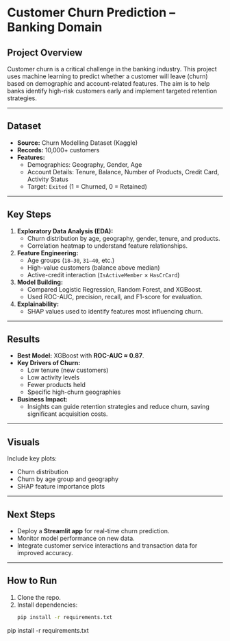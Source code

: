 # **Customer Churn Prediction – Banking Domain**

## **Project Overview**
Customer churn is a critical challenge in the banking industry. This project uses machine learning to predict whether a customer will leave (churn) based on demographic and account-related features. The aim is to help banks identify high-risk customers early and implement targeted retention strategies.

---

## **Dataset**
- **Source:** Churn Modelling Dataset (Kaggle)
- **Records:** 10,000+ customers
- **Features:**
  - Demographics: Geography, Gender, Age
  - Account Details: Tenure, Balance, Number of Products, Credit Card, Activity Status
  - Target: `Exited` (1 = Churned, 0 = Retained)

---

## **Key Steps**
1. **Exploratory Data Analysis (EDA):**
   - Churn distribution by age, geography, gender, tenure, and products.
   - Correlation heatmap to understand feature relationships.
2. **Feature Engineering:**
   - Age groups (`18–30`, `31–40`, etc.)
   - High-value customers (balance above median)
   - Active-credit interaction (`IsActiveMember` × `HasCrCard`)
3. **Model Building:**
   - Compared Logistic Regression, Random Forest, and XGBoost.
   - Used ROC-AUC, precision, recall, and F1-score for evaluation.
4. **Explainability:**
   - SHAP values used to identify features most influencing churn.

---

## **Results**
- **Best Model:** XGBoost with **ROC-AUC ≈ 0.87**.
- **Key Drivers of Churn:**
  - Low tenure (new customers)
  - Low activity levels
  - Fewer products held
  - Specific high-churn geographies
- **Business Impact:**
  - Insights can guide retention strategies and reduce churn, saving significant acquisition costs.

---

## **Visuals**
Include key plots:
- Churn distribution  
- Churn by age group and geography  
- SHAP feature importance plots  

---

## **Next Steps**
- Deploy a **Streamlit app** for real-time churn prediction.
- Monitor model performance on new data.
- Integrate customer service interactions and transaction data for improved accuracy.

---

## **How to Run**
1. Clone the repo.
2. Install dependencies:  
   ```bash
   pip install -r requirements.txt
pip install -r requirements.txt

